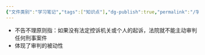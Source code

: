 ```yaml
---
{"文件类别":"学习笔记","tags":["知识点"],"dg-publish":true,"permalink":"/学习笔记/知识点cheese/不告不理原则/","dgPassFrontmatter":true,"created":"2024-09-12T12:23:03.536+08:00","updated":"2024-09-12T12:23:51.842+08:00"}
---
```


- 不告不理原则指：如果没有法定控诉机关或个人的起诉，法院就不能主动审判任何刑事案件
- 体现了审判的被动性